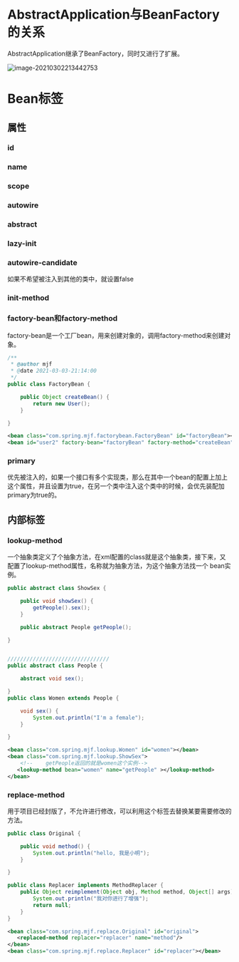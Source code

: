 # AbstractApplication与BeanFactory的关系

AbstractApplication继承了BeanFactory，同时又进行了扩展。

![image-20210302213442753](C:\Users\MI\AppData\Roaming\Typora\typora-user-images\image-20210302213442753.png)

# Bean标签

## 属性

### id

### name

### scope

### autowire

### abstract

### lazy-init

### autowire-candidate

如果不希望被注入到其他的类中，就设置false

### init-method

### factory-bean和factory-method

factory-bean是一个工厂bean，用来创建对象的，调用factory-method来创建对象。

```java
/**
 * @author mjf
 * @date 2021-03-03-21:14:00
 */
public class FactoryBean {

    public Object createBean() {
        return new User();
    }

}
```

```xml
<bean class="com.spring.mjf.factorybean.FactoryBean" id="factoryBean"></bean>
<bean id="user2" factory-bean="factoryBean" factory-method="createBean"></bean>
```

### primary

优先被注入的，如果一个接口有多个实现类，那么在其中一个bean的配置上加上这个属性，并且设置为true，在另一个类中注入这个类中的时候，会优先装配加primary为true的。

## 内部标签

### lookup-method

一个抽象类定义了个抽象方法，在xml配置的class就是这个抽象类，接下来，又配置了lookup-method属性，名称就为抽象方法，为这个抽象方法找一个 bean实例。

```java
public abstract class ShowSex {

    public void showSex() {
        getPeople().sex();
    }

    public abstract People getPeople();

}


////////////////////////////////
public abstract class People {

    abstract void sex();

}
public class Women extends People {

    void sex() {
        System.out.println("I'm a female");
    }

}
```

```xml
<bean class="com.spring.mjf.lookup.Women" id="women"></bean>
<bean class="com.spring.mjf.lookup.ShowSex">
    <!--	getPeople返回的就是women这个实例-->
   <lookup-method bean="women" name="getPeople" ></lookup-method>
</bean>
```

### replace-method

用于项目已经封版了，不允许进行修改，可以利用这个标签去替换某要需要修改的方法。

```java
public class Original {

    public void method() {
        System.out.println("hello, 我是小明");
    }

}

public class Replacer implements MethodReplacer {
    public Object reimplement(Object obj, Method method, Object[] args) throws Throwable {
        System.out.println("我对你进行了增强");
        return null;
    }
}
```

```xml
<bean class="com.spring.mjf.replace.Original" id="original">
   <replaced-method replacer="replacer" name="method"/>
</bean>
<bean class="com.spring.mjf.replace.Replacer" id="replacer"></bean>
```